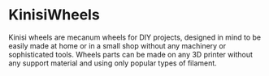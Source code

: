 # KinisiWheels
Kinisi wheels are mecanum wheels for DIY projects, designed in mind to be easily made at home or in a small shop without any machinery or sophisticated tools. Wheels parts can be made on any 3D printer without any support material and using only popular types of filament.
